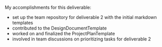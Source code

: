 My accomplishments for this deliverable:
* set up the team repository for deliverable 2 with the initial markdown templates 
* contributed to the DesignDocumentTemplate
* worked on and finalized the ProjectPlanTemplate
* involved in team discussions on prioritizing tasks for deliverable 2